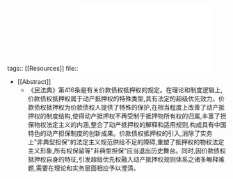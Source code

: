 tags:: [[Resources]]
file:: ![邹_2021_价款债权抵押权的制度价值与解释.pdf](../assets/邹_2021_价款债权抵押权的制度价值与解释_1650365906572_0.pdf)

- [[Abstract]]
	- 《民法典》第416条是有关价款债权抵押权的规定。在理论和制度逻辑上,价款债权抵押权属于动产抵押权的特殊类型,具有法定的超级优先效力。价款债权抵押权为价款债权人提供了特殊的保护,在相当程度上改善了动产抵押权的制度结构,使得动产抵押权不再受制于抵押物所有权的归属,丰富了担保物权法定主义的内涵,整合了动产抵押权的解释和适用规则,构成具有中国特色的动产担保制度的创新成果。价款债权抵押权的引入,消除了实务上"非典型担保"的法定主义规范供给不足的障碍,重塑了抵押权的物权法定主义形象,所有权保留等"非典型担保"应当退出历史舞台。同时,因价款债权抵押权自身的特征,引发超级优先权融入动产抵押权规则体系之诸多解释难题,需要在理论和实务层面相应予以澄清。